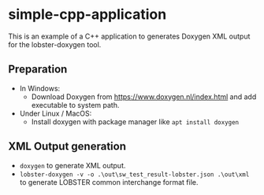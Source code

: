 # simple-cpp-application

This is an example of a C++ application to generates Doxygen XML output for the lobster-doxygen tool.

## Preparation

- In Windows:
  - Download Doxygen from https://www.doxygen.nl/index.html and add executable to system path.
- Under Linux / MacOS:
  - Install doxygen with package manager like `apt install doxygen`

## XML Output generation

- `doxygen` to generate XML output.
- `lobster-doxygen -v -o .\out\sw_test_result-lobster.json .\out\xml` to generate LOBSTER common interchange format file.
